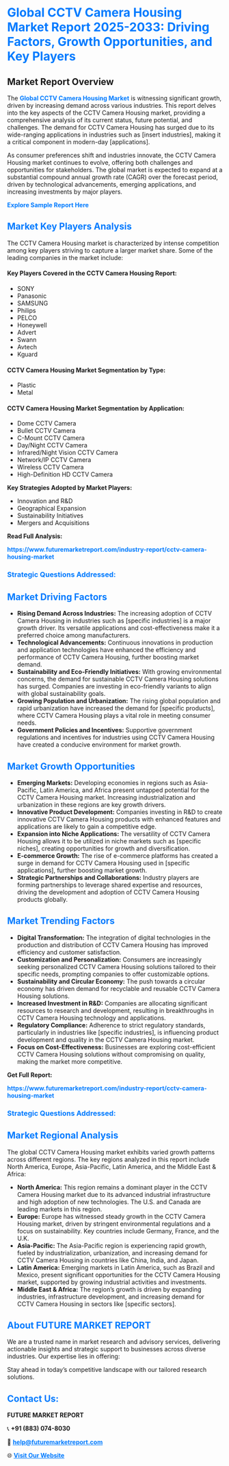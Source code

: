 <h1 style="color: #007BFF;">Global CCTV Camera Housing Market Report 2025-2033: Driving Factors, Growth Opportunities, and Key Players</h1>

<section id="overview">
<h2>Market Report Overview</h2>
<p>The <a href="https://www.futuremarketreport.com/industry-report/cctv-camera-housing-market" style="color: #007BFF; text-decoration: none;"><strong>Global CCTV Camera Housing Market</strong></a> is witnessing significant growth, driven by increasing demand across various industries. This report delves into the key aspects of the CCTV Camera Housing market, providing a comprehensive analysis of its current status, future potential, and challenges. The demand for CCTV Camera Housing has surged due to its wide-ranging applications in industries such as [insert industries], making it a critical component in modern-day [applications].</p>
<p>As consumer preferences shift and industries innovate, the CCTV Camera Housing market continues to evolve, offering both challenges and opportunities for stakeholders. The global market is expected to expand at a substantial compound annual growth rate (CAGR) over the forecast period, driven by technological advancements, emerging applications, and increasing investments by major players.</p>
</section>

<section id="overview">
<p><a href="https://www.futuremarketreport.com/request-sample/reportId=52656" style="color: #007BFF; text-decoration: none;"><strong>Explore Sample Report Here</strong></a></p>
</section>

<section id="key-players">
<h2 style="color: #007BFF;">Market Key Players Analysis</h2>
<p>The CCTV Camera Housing market is characterized by intense competition among key players striving to capture a larger market share. Some of the leading companies in the market include:</p>
<h4>Key Players Covered in the CCTV Camera Housing Report:</h4>
<ul><li>SONY</li><li>Panasonic</li><li>SAMSUNG</li><li>Philips</li><li>PELCO</li><li>Honeywell</li><li>Advert</li><li>Swann</li><li>Avtech</li><li>Kguard</li></ul>
<h4>CCTV Camera Housing Market Segmentation by Type:</h4>
<ul><li>Plastic</li><li>Metal</li></ul>

<h4>CCTV Camera Housing Market Segmentation by Application:</h4>
<ul><li>Dome CCTV Camera</li><li>Bullet CCTV Camera</li><li>C-Mount CCTV Camera</li><li>Day/Night CCTV Camera</li><li>Infrared/Night Vision CCTV Camera</li><li>Network/IP CCTV Camera</li><li>Wireless CCTV Camera</li><li>High-Definition HD CCTV Camera</li></ul>
<p><strong>Key Strategies Adopted by Market Players:</strong></p>
<ul>
<li>Innovation and R&D</li>
<li>Geographical Expansion</li>
<li>Sustainability Initiatives</li>
<li>Mergers and Acquisitions</li>
</ul>
</section>

<section>
<p><strong>Read Full Analysis: </strong></p><a href="https://www.futuremarketreport.com/industry-report/cctv-camera-housing-market" style="color: #007BFF; text-decoration: none;"><strong>https://www.futuremarketreport.com/industry-report/cctv-camera-housing-market</strong></a>
<h3 style="color: #007BFF;">Strategic Questions Addressed:</h3>
</section>

<section id="driving-factors">
<h2 style="color: #007BFF;">Market Driving Factors</h2>
<ul>
<li><strong>Rising Demand Across Industries:</strong> The increasing adoption of CCTV Camera Housing in industries such as [specific industries] is a major growth driver. Its versatile applications and cost-effectiveness make it a preferred choice among manufacturers.</li>
<li><strong>Technological Advancements:</strong> Continuous innovations in production and application technologies have enhanced the efficiency and performance of CCTV Camera Housing, further boosting market demand.</li>
<li><strong>Sustainability and Eco-Friendly Initiatives:</strong> With growing environmental concerns, the demand for sustainable CCTV Camera Housing solutions has surged. Companies are investing in eco-friendly variants to align with global sustainability goals.</li>
<li><strong>Growing Population and Urbanization:</strong> The rising global population and rapid urbanization have increased the demand for [specific products], where CCTV Camera Housing plays a vital role in meeting consumer needs.</li>
<li><strong>Government Policies and Incentives:</strong> Supportive government regulations and incentives for industries using CCTV Camera Housing have created a conducive environment for market growth.</li>
</ul>
</section>

<section id="growth-opportunities">
<h2 style="color: #007BFF;">Market Growth Opportunities</h2>
<ul>
<li><strong>Emerging Markets:</strong> Developing economies in regions such as Asia-Pacific, Latin America, and Africa present untapped potential for the CCTV Camera Housing market. Increasing industrialization and urbanization in these regions are key growth drivers.</li>
<li><strong>Innovative Product Development:</strong> Companies investing in R&D to create innovative CCTV Camera Housing products with enhanced features and applications are likely to gain a competitive edge.</li>
<li><strong>Expansion into Niche Applications:</strong> The versatility of CCTV Camera Housing allows it to be utilized in niche markets such as [specific niches], creating opportunities for growth and diversification.</li>
<li><strong>E-commerce Growth:</strong> The rise of e-commerce platforms has created a surge in demand for CCTV Camera Housing used in [specific applications], further boosting market growth.</li>
<li><strong>Strategic Partnerships and Collaborations:</strong> Industry players are forming partnerships to leverage shared expertise and resources, driving the development and adoption of CCTV Camera Housing products globally.</li>
</ul>
</section>

<section id="trending-factors">
<h2 style="color: #007BFF;">Market Trending Factors</h2>
<ul>
<li><strong>Digital Transformation:</strong> The integration of digital technologies in the production and distribution of CCTV Camera Housing has improved efficiency and customer satisfaction.</li>
<li><strong>Customization and Personalization:</strong> Consumers are increasingly seeking personalized CCTV Camera Housing solutions tailored to their specific needs, prompting companies to offer customizable options.</li>
<li><strong>Sustainability and Circular Economy:</strong> The push towards a circular economy has driven demand for recyclable and reusable CCTV Camera Housing solutions.</li>
<li><strong>Increased Investment in R&D:</strong> Companies are allocating significant resources to research and development, resulting in breakthroughs in CCTV Camera Housing technology and applications.</li>
<li><strong>Regulatory Compliance:</strong> Adherence to strict regulatory standards, particularly in industries like [specific industries], is influencing product development and quality in the CCTV Camera Housing market.</li>
<li><strong>Focus on Cost-Effectiveness:</strong> Businesses are exploring cost-efficient CCTV Camera Housing solutions without compromising on quality, making the market more competitive.</li>
</ul>
</section>

<section>
<p><strong>Get Full Report: </strong></p><a href="https://www.futuremarketreport.com/industry-report/cctv-camera-housing-market" style="color: #007BFF; text-decoration: none;"><strong>https://www.futuremarketreport.com/industry-report/cctv-camera-housing-market</strong></a>
<h3 style="color: #007BFF;">Strategic Questions Addressed:</h3>
</section>


<section id="regional-analysis">
<h2 style="color: #007BFF;">Market Regional Analysis</h2>
<p>The global CCTV Camera Housing market exhibits varied growth patterns across different regions. The key regions analyzed in this report include North America, Europe, Asia-Pacific, Latin America, and the Middle East & Africa:</p>
<ul>
<li><strong>North America:</strong> This region remains a dominant player in the CCTV Camera Housing market due to its advanced industrial infrastructure and high adoption of new technologies. The U.S. and Canada are leading markets in this region.</li>
<li><strong>Europe:</strong> Europe has witnessed steady growth in the CCTV Camera Housing market, driven by stringent environmental regulations and a focus on sustainability. Key countries include Germany, France, and the U.K.</li>
<li><strong>Asia-Pacific:</strong> The Asia-Pacific region is experiencing rapid growth, fueled by industrialization, urbanization, and increasing demand for CCTV Camera Housing in countries like China, India, and Japan.</li>
<li><strong>Latin America:</strong> Emerging markets in Latin America, such as Brazil and Mexico, present significant opportunities for the CCTV Camera Housing market, supported by growing industrial activities and investments.</li>
<li><strong>Middle East & Africa:</strong> The region’s growth is driven by expanding industries, infrastructure development, and increasing demand for CCTV Camera Housing in sectors like [specific sectors].</li>
</ul>
</section>

<footer>
<h2 style="color: #007BFF;">About FUTURE MARKET REPORT</h2>
<p>We are a trusted name in market research and advisory services, delivering actionable insights and strategic support to businesses across diverse industries. Our expertise lies in offering:</p>

<p>Stay ahead in today’s competitive landscape with our tailored research solutions.</p>

<h2 style="color: #007BFF;">Contact Us:</h2>
<p><strong>FUTURE MARKET REPORT</strong></p>
<p>📞 <strong>+91 (883) 074-8030</strong></p>
<p>📧 <strong><a href="mailto:help@futuremarketreport.com" style="color: #007BFF;">help@futuremarketreport.com</a></strong></p>
<p>🌐 <strong><a href="https://www.futuremarketreport.com/" style="color: #007BFF;">Visit Our Website</a></strong></p>
</footer>